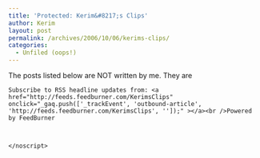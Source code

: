 ```yaml
---
title: 'Protected: Kerim&#8217;s Clips'
author: Kerim
layout: post
permalink: /archives/2006/10/06/kerims-clips/
categories:
  - Unfiled (oops!)
---
```

The posts listed below are NOT written by me. They are

<noscript>
  
    Subscribe to RSS headline updates from: <a href="http://feeds.feedburner.com/KerimsClips" onclick="_gaq.push(['_trackEvent', 'outbound-article', 'http://feeds.feedburner.com/KerimsClips', '']);" ></a><br />Powered by FeedBurner
  
  
  
    </noscript>
  
  
  <div id="themify_builder_content-2521" class="themify_builder_content themify_builder themify_builder_front">
  
  
 